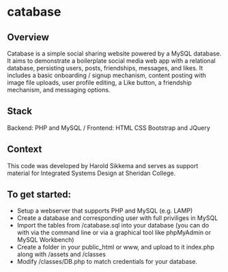 # catabase

## Overview
Catabase is a simple social sharing website powered by a MySQL database. It aims to demonstrate a boilerplate social media web app with a relational database, persisting users, posts, friendships, messages, and likes. It includes a basic onboarding / signup mechanism, content posting with image file uploads, user profile editing, a Like button, a friendship mechanism, and messaging options.

## Stack
Backend: PHP and MySQL / Frontend: HTML CSS Bootstrap and JQuery

## Context
This code was developed by Harold Sikkema and serves as support material for Integrated Systems Design at Sheridan College.

## To get started:
* Setup a webserver that supports PHP and MySQL (e.g. LAMP)
* Create a database and corresponding user with full priviliges in MySQL 
* Import the tables from /catabase.sql into your database (you can do with via the command line or via a graphical tool like phpMyAdmin or MySQL Workbench)
* Create a folder in your public_html or www, and upload to it index.php along with /assets and /classes
* Modify /classes/DB.php to match credentials for your database.


